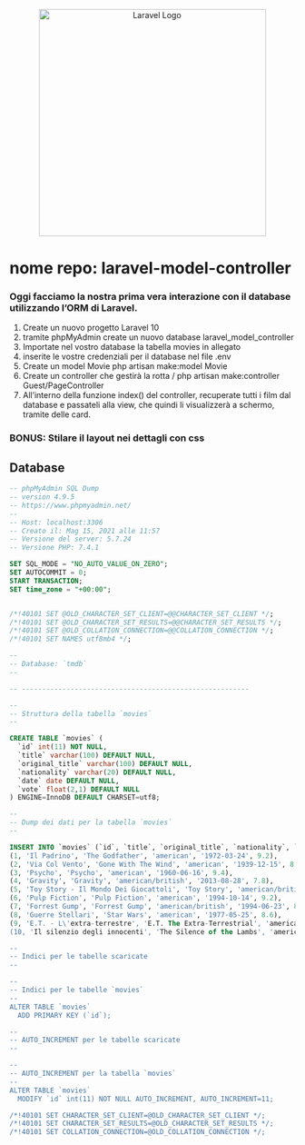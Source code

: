 <p align="center"><a href="https://laravel.com" target="_blank"><img src="https://raw.githubusercontent.com/laravel/art/master/logo-lockup/5%20SVG/2%20CMYK/1%20Full%20Color/laravel-logolockup-cmyk-red.svg" width="400" alt="Laravel Logo"></a></p>

# nome repo: **laravel-model-controller**

### Oggi facciamo la nostra prima vera interazione con il database utilizzando l’ORM di Laravel.

1. Create un nuovo progetto Laravel 10
2. tramite phpMyAdmin create un nuovo database laravel_model_controller
3. Importate nel vostro database la tabella movies in allegato
4. inserite le vostre credenziali per il database nel file .env
5. Create un model Movie php artisan make:model Movie
6. Create un controller che gestirà la rotta / php artisan make:controller Guest/PageController
7. All’interno della funzione index() del controller, recuperate tutti i film dal database e passateli alla view, che quindi li visualizzerà a schermo, tramite delle card.

### BONUS: Stilare il layout nei dettagli con css

## Database

```sql
-- phpMyAdmin SQL Dump
-- version 4.9.5
-- https://www.phpmyadmin.net/
--
-- Host: localhost:3306
-- Creato il: Mag 15, 2021 alle 11:57
-- Versione del server: 5.7.24
-- Versione PHP: 7.4.1

SET SQL_MODE = "NO_AUTO_VALUE_ON_ZERO";
SET AUTOCOMMIT = 0;
START TRANSACTION;
SET time_zone = "+00:00";


/*!40101 SET @OLD_CHARACTER_SET_CLIENT=@@CHARACTER_SET_CLIENT */;
/*!40101 SET @OLD_CHARACTER_SET_RESULTS=@@CHARACTER_SET_RESULTS */;
/*!40101 SET @OLD_COLLATION_CONNECTION=@@COLLATION_CONNECTION */;
/*!40101 SET NAMES utf8mb4 */;

--
-- Database: `tmdb`
--

-- --------------------------------------------------------

--
-- Struttura della tabella `movies`
--

CREATE TABLE `movies` (
  `id` int(11) NOT NULL,
  `title` varchar(100) DEFAULT NULL,
  `original_title` varchar(100) DEFAULT NULL,
  `nationality` varchar(20) DEFAULT NULL,
  `date` date DEFAULT NULL,
  `vote` float(2,1) DEFAULT NULL
) ENGINE=InnoDB DEFAULT CHARSET=utf8;

--
-- Dump dei dati per la tabella `movies`
--

INSERT INTO `movies` (`id`, `title`, `original_title`, `nationality`, `date`, `vote`) VALUES
(1, 'Il Padrino', 'The Godfather', 'american', '1972-03-24', 9.2),
(2, 'Via Col Vento', 'Gone With The Wind', 'american', '1939-12-15', 8.6),
(3, 'Psycho', 'Psycho', 'american', '1960-06-16', 9.4),
(4, 'Gravity', 'Gravity', 'american/british', '2013-08-28', 7.8),
(5, 'Toy Story - Il Mondo Dei Giocattoli', 'Toy Story', 'american/british', '1995-11-19', 9.0),
(6, 'Pulp Fiction', 'Pulp Fiction', 'american', '1994-10-14', 9.2),
(7, 'Forrest Gump', 'Forrest Gump', 'american/british', '1994-06-23', 8.8),
(8, 'Guerre Stellari', 'Star Wars', 'american', '1977-05-25', 8.6),
(9, 'E.T. - L\'extra-terrestre', 'E.T. The Extra-Terrestrial', 'american', '1982-05-26', 7.9),
(10, 'Il silenzio degli innocenti', 'The Silence of the Lambs', 'american', '1991-01-30', 8.6);

--
-- Indici per le tabelle scaricate
--

--
-- Indici per le tabelle `movies`
--
ALTER TABLE `movies`
  ADD PRIMARY KEY (`id`);

--
-- AUTO_INCREMENT per le tabelle scaricate
--

--
-- AUTO_INCREMENT per la tabella `movies`
--
ALTER TABLE `movies`
  MODIFY `id` int(11) NOT NULL AUTO_INCREMENT, AUTO_INCREMENT=11;

/*!40101 SET CHARACTER_SET_CLIENT=@OLD_CHARACTER_SET_CLIENT */;
/*!40101 SET CHARACTER_SET_RESULTS=@OLD_CHARACTER_SET_RESULTS */;
/*!40101 SET COLLATION_CONNECTION=@OLD_COLLATION_CONNECTION */;
```

